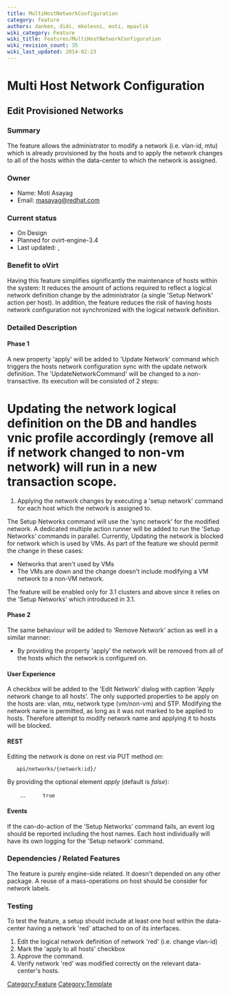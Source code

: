 ```yaml
---
title: MultiHostNetworkConfiguration
category: feature
authors: danken, didi, mkolesni, moti, mpavlik
wiki_category: Feature
wiki_title: Features/MultiHostNetworkConfiguration
wiki_revision_count: 35
wiki_last_updated: 2014-02-23
---
```


# Multi Host Network Configuration

## Edit Provisioned Networks

### Summary

The feature allows the administrator to modify a network (i.e. vlan-id, mtu) which is already provisioned by the hosts and to apply the network changes to all of the hosts within the data-center to which the network is assigned.

### Owner

*   Name: Moti Asayag
*   Email: <masayag@redhat.com>

### Current status

*   On Design
*   Planned for ovirt-engine-3.4
*   Last updated: ,

### Benefit to oVirt

Having this feature simplifies significantly the maintenance of hosts within the system:
It reduces the amount of actions required to reflect a logical network definition change by the administrator (a single 'Setup Network' action per host).
In addition, the feature reduces the risk of having hosts network configuration not synchronized with the logical network definition.

### Detailed Description

#### Phase 1

A new property 'apply' will be added to 'Update Network' command which triggers the hosts network configuration sync with the update network definition.
The 'UpdateNetworkCommand' will be changed to a non-transactive. Its execution will be consisted of 2 steps:
# Updating the network logical definition on the DB and handles vnic profile accordingly (remove all if network changed to non-vm network) will run in a new transaction scope.

1.  Applying the network changes by executing a 'setup network' command for each host which the network is assigned to.

The Setup Networks command will use the 'sync network' for the modified network.
A dedicated multiple action runner will be added to run the 'Setup Networks' commands in parallel.
Currently, Updating the network is blocked for network which is used by VMs. As part of the feature we should permit the change in these cases:

*   Networks that aren't used by VMs
*   The VMs are down and the change doesn't include modifying a VM network to a non-VM network.

The feature will be enabled only for 3.1 clusters and above since it relies on the 'Setup Networks' which introduced in 3.1.

#### Phase 2

The same behaviour will be added to 'Remove Network' action as well in a similar manner:

*   By providing the property 'apply' the network will be removed from all of the hosts which the network is configured on.

#### User Experience

A checkbox will be added to the 'Edit Network' dialog with caption 'Apply network change to all hosts'.
The only supported properties to be apply on the hosts are: vlan, mtu, network type (vm/non-vm) and STP.
Modifying the network name is permitted, as long as it was not marked to be applied to hosts. Therefore attempt to modify network name and applying it to hosts will be blocked.

#### REST

Editing the network is done on rest via PUT method on:

       api/networks/{network:id}/

By providing the optional element *apply* (default is *false*):

` `<network>
           ...
`     `<apply>`true`</apply>
` `</network>

#### Events

If the can-do-action of the 'Setup Networks' command fails, an event log should be reported including the host names.
Each host individually will have its own logging for the 'Setup network' command.

### Dependencies / Related Features

The feature is purely engine-side related. It doesn't depended on any other package.
A reuse of a mass-operations on host should be consider for network labels.

### Testing

To test the feature, a setup should include at least one host within the data-center having a network 'red' attached to on of its interfaces.

1.  Edit the logical network definition of network 'red' (i.e. change vlan-id)
2.  Mark the 'apply to all hosts' checkbox
3.  Approve the command.
4.  Verify network 'red' was modified correctly on the relevant data-center's hosts.

<Category:Feature> <Category:Template>
